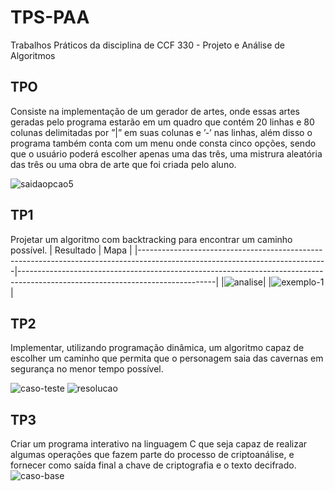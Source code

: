 # TPS-PAA
Trabalhos Práticos da disciplina de CCF 330 - Projeto e Análise de Algoritmos

## TPO
Consiste na implementação de um gerador de artes, onde essas artes geradas pelo programa estarão em um quadro que contém 20 linhas e 80 colunas delimitadas por ”|” em suas colunas e ’-’ nas linhas, além disso o programa também conta com um menu onde consta cinco opções, sendo que o usuário poderá escolher apenas uma das três, uma mistrura aleatória das três ou uma obra de arte que foi criada pelo aluno.

![saidaopcao5](https://user-images.githubusercontent.com/45442173/159604356-cb10eeaa-1f3a-426a-a9e3-4e36148ab7c8.png)

## TP1
Projetar um algoritmo com backtracking para encontrar um caminho possível.
| Resultado | Mapa |
|-----------------------------------------------------------------------------------------------------------------------------|-------------------------------------------------------------------------------------------------------------------------------|
|![analise](https://user-images.githubusercontent.com/45442173/159604488-1a863f15-9cb5-4ae6-87b4-b02e949a1a93.png)|
|![exemplo-1](https://user-images.githubusercontent.com/45442173/159604494-8085934b-ff22-4fcf-84d0-6382bdd69e2a.png)|

## TP2
Implementar, utilizando programação dinâmica, um algoritmo capaz de escolher um caminho que permita que o personagem saia das cavernas em segurança no menor tempo possível.

![caso-teste](https://user-images.githubusercontent.com/45442173/159604764-559b6b60-3253-417f-a2fe-82d2130f4612.png)
![resolucao](https://user-images.githubusercontent.com/45442173/159604769-08c46cad-58ce-48ea-94d4-6611a99fe1d4.png)


## TP3
Criar um programa interativo na linguagem C que seja capaz de realizar algumas operações que fazem parte do processo de criptoanálise, e fornecer como saída final a chave de criptografia e o texto decifrado.
![caso-base](https://user-images.githubusercontent.com/45442173/159604821-c0fe2643-d165-4b70-873c-aeec1db2ac17.png)